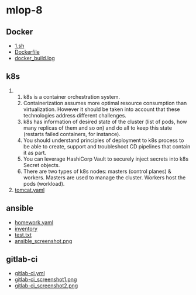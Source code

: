 # mlop-8
## Docker
- [1.sh](1.sh)
- [Dockerfile](Dockerfile)
- [docker_build.log](docker_build.log)
## k8s
1.  
    1. k8s is a container orchestration system.  
    2. Containerization assumes more optimal resource consumption than virtualization. However it should be taken into account that these technologies address different challenges.  
    3. k8s has information of desired state of the cluster (list of pods, how many replicas of them and so on) and do all to keep this state (restarts failed containers, for instance).  
    4. You should understand principles of deployment to k8s process to be able to create, support and troubleshoot CD pipelines that contain it as part.  
    5. You can leverage HashiCorp Vault to securely inject secrets into k8s Secret objects.  
    6. There are two types of k8s nodes: masters (control planes) & workers. Masters are used to manage the cluster. Workers host the pods (workload).  
2. [tomcat.yaml](tomcat.yaml)  
## ansible  
- [homework.yaml](homework.yaml)  
- [inventory](inventory)  
- [test.txt](test.txt)  
- [ansible_screenshot.png](ansible_screenshot.png)  

## gitlab-ci  
- [gitlab-ci.yml](gitlab-ci.yml)  
- [gitlab-ci_screenshot1.png](gitlab-ci_screenshot1.png)  
- [gitlab-ci_screenshot2.png](gitlab-ci_screenshot2.png)  
